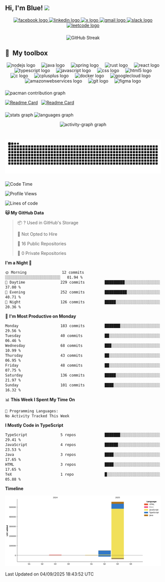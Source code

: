 <h2> Hi, I'm Blue! <img src="https://media.giphy.com/media/mGcNjsfWAjY5AEZNw6/giphy.gif" width="50"></h2>



<div align="center" style="margin-top: 12px;">
    <a href="https://web.facebook.com/blue.hoang06/" target="_blank" rel="noopener noreferrer">
    <img src="https://img.shields.io/static/v1?message=Facebook&logo=facebook&label=&color=1877F2&logoColor=white&labelColor=&style=for-the-badge" height="35" alt="facebook logo"  />
    </a>
    <a href="https://www.linkedin.com/in/h%E1%BB%93-t%E1%BA%A5t-b%E1%BA%A3o-ho%C3%A0ng-1678922a7/" target="_blank" rel="noopener noreferrer">
    <img src="https://img.shields.io/static/v1?message=LinkedIn&logo=linkedin&label=&color=0077B5&logoColor=white&labelColor=&style=for-the-badge" height="35" alt="linkedin logo"  />
    </a>
    <a href="https://x.com/Blues83769245" target="_blank" rel="noopener noreferrer">
    <img src="https://img.shields.io/static/v1?message=X&logo=twitter&label=&color=1DA1F2&logoColor=white&labelColor=&style=for-the-badge" height="35" alt="x logo"  />
    </a>
    <a href="mailto:dongthanhquandtq@gmail.com" target="_blank" rel="noopener noreferrer">
    <img src="https://img.shields.io/static/v1?message=Gmail&logo=gmail&label=&color=D14836&logoColor=white&labelColor=&style=for-the-badge" height="35" alt="gmail logo"  />
    </a>
    <a href="https://p-i-x.slack.com/team/U0911BAMA13" target="_blank" rel="noopener noreferrer">
    <img src="https://img.shields.io/static/v1?message=Slack&logo=slack&label=&color=4A154B&logoColor=white&labelColor=&style=for-the-badge" height="35" alt="slack logo"  />
    </a>
    <a href="https://leetcode.com/u/blue106/" target="_blank" rel="noopener noreferrer">
    <img src="https://img.shields.io/static/v1?message=LeetCode&logo=leetcode&label=&color=000000&logoColor=white&labelColor=&style=for-the-badge" height="35" alt="leetcode logo"  />
    </a>
</div>

###
<div align="center">
  <img src="https://github-readme-streak-stats.herokuapp.com/?user=blu1606&theme=dark&count_private=true&bg_color=0d1116&title_color=ce09ec&text_color=a4aacb&icon_color=007ec6" height="200" alt="GitHub Streak" />
</div>

## 🧰 &nbsp;My toolbox

<!-- tech stack -->
<div align="center">
    <img src="https://cdn.simpleicons.org/nodedotjs/339933" height="30" alt="nodejs logo"  />
    <img width="12" />
    <img src="https://cdn.jsdelivr.net/gh/devicons/devicon/icons/java/java-original.svg" height="30" alt="java logo"  />
    <img width="12" />
    <img src="https://cdn.jsdelivr.net/gh/devicons/devicon/icons/spring/spring-original.svg" height="30" alt="spring logo"  />
    <img width="12" />
    <img src="https://cdn.jsdelivr.net/gh/devicons/devicon/icons/rust/rust-original.svg" height="30" alt="rust logo"  />
    <img width="12" />
    <img src="https://cdn.simpleicons.org/react/61DAFB" height="30" alt="react logo"  />
    <img width="12" />
    <img src="https://cdn.simpleicons.org/typescript/3178C6" height="30" alt="typescript logo"  />
    <img width="12" />
    <img src="https://cdn.simpleicons.org/javascript/F7DF1E" height="30" alt="javascript logo"  />
    <img width="12" />
    <img src="https://cdn.simpleicons.org/css/1572B6" height="30" alt="css logo"  />
    <img width="12" />
    <img src="https://cdn.simpleicons.org/html5/E34F26" height="30" alt="html5 logo"  />
    <img width="12" />
    <img src="https://cdn.simpleicons.org/c/A8B9CC" height="30" alt="c logo"  />
    <img width="12" />
    <img src="https://cdn.simpleicons.org/c++/00599C" height="30" alt="cplusplus logo"  />
    <img width="12" />
    <img src="https://cdn.simpleicons.org/docker/2496ED" height="30" alt="docker logo"  />
    <img width="12" />
    <img src="https://cdn.jsdelivr.net/gh/devicons/devicon/icons/googlecloud/googlecloud-original.svg" height="30" alt="googlecloud logo"  />
    <img width="12" />
    <img src="https://cdn.jsdelivr.net/gh/devicons/devicon/icons/amazonwebservices/amazonwebservices-line-wordmark.svg" height="30" alt="amazonwebservices logo"  />
    <img width="12" />
    <img src="https://cdn.simpleicons.org/git/F05032" height="30" alt="git logo"  />
    <img width="12" />
    <img src="https://cdn.jsdelivr.net/gh/devicons/devicon/icons/figma/figma-original.svg" height="30" alt="figma logo"  />
</div>
    






###

<picture>
  <source media="(prefers-color-scheme: dark)" srcset="https://raw.githubusercontent.com/blu1606/blu1606/output/pacman-contribution-graph-dark.svg">
  <source media="(prefers-color-scheme: light)" srcset="https://raw.githubusercontent.com/blu1606/blu1606/output/pacman-contribution-graph.svg">
  <img alt="pacman contribution graph" src="https://raw.githubusercontent.com/blu1606/blu1606/output/pacman-contribution-graph.svg">
</picture>

[![Readme Card](https://github-readme-stats.vercel.app/api/pin/?username=blu1606&repo=blue-portfolio&bg_color=0d1116&title_color=ce09ec&text_color=a4aacb&icon_color=007ec6)](https://github.com/blu1606/blue-portfolio) &nbsp; [![Readme Card](https://github-readme-stats.vercel.app/api/pin/?username=blu1606&repo=time-locked-wallet-solana-lib&bg_color=0d1116&title_color=ce09ec&text_color=a4aacb&icon_color=007ec6)](https://github.com/blu1606/time-locked-wallet-solana-lib) &nbsp;
###

<img src="https://github-readme-stats.vercel.app/api?username=blu1606&hide_title=false&hide_rank=false&show_icons=true&include_all_commits=true&count_private=true&disable_animations=false&theme=dracula&locale=en&hide_border=false&order=1" height="180" alt="stats graph" style="margin:0;" />&nbsp;<img src="https://github-readme-stats.vercel.app/api/top-langs?username=blu1606&locale=en&hide_title=false&layout=compact&card_width=320&card_height=600&langs_count=5&theme=dracula&hide_border=false&order=2" height="1000" alt="languages graph" style="margin:0;" />&nbsp;



<div align="center">
  <img src="https://github-readme-activity-graph.vercel.app/graph?username=blu1606&radius=16&theme=react&area=true&order=5" height="240" style="max-width:80%;" alt="activity-graph graph"  />
</div>
 
###

<br clear="both">

<img src="https://raw.githubusercontent.com/blu1606/blu1606/output/snake.svg" alt="Snake animation" />

###


<!--START_SECTION:waka-->
![Code Time](http://img.shields.io/badge/Code%20Time-0%20secs-blue)

![Profile Views](http://img.shields.io/badge/Profile%20Views-69-blue)

![Lines of code](https://img.shields.io/badge/From%20Hello%20World%20I%27ve%20Written-612.0%20thousand%20lines%20of%20code-blue)

**🐱 My GitHub Data** 

> 📦 ? Used in GitHub's Storage 
 > 
> 🚫 Not Opted to Hire
 > 
> 📜 16 Public Repositories 
 > 
> 🔑 0 Private Repositories 
 > 
**I'm a Night 🦉** 

```text
🌞 Morning                12 commits          ░░░░░░░░░░░░░░░░░░░░░░░░░   01.94 % 
🌆 Daytime                229 commits         █████████░░░░░░░░░░░░░░░░   37.00 % 
🌃 Evening                252 commits         ██████████░░░░░░░░░░░░░░░   40.71 % 
🌙 Night                  126 commits         █████░░░░░░░░░░░░░░░░░░░░   20.36 % 
```
📅 **I'm Most Productive on Monday** 

```text
Monday                   183 commits         ███████░░░░░░░░░░░░░░░░░░   29.56 % 
Tuesday                  40 commits          ██░░░░░░░░░░░░░░░░░░░░░░░   06.46 % 
Wednesday                68 commits          ███░░░░░░░░░░░░░░░░░░░░░░   10.99 % 
Thursday                 43 commits          ██░░░░░░░░░░░░░░░░░░░░░░░   06.95 % 
Friday                   48 commits          ██░░░░░░░░░░░░░░░░░░░░░░░   07.75 % 
Saturday                 136 commits         █████░░░░░░░░░░░░░░░░░░░░   21.97 % 
Sunday                   101 commits         ████░░░░░░░░░░░░░░░░░░░░░   16.32 % 
```


📊 **This Week I Spent My Time On** 

```text
💬 Programming Languages: 
No Activity Tracked This Week
```

**I Mostly Code in TypeScript** 

```text
TypeScript               5 repos             ███████░░░░░░░░░░░░░░░░░░   29.41 % 
JavaScript               4 repos             ██████░░░░░░░░░░░░░░░░░░░   23.53 % 
Java                     3 repos             ████░░░░░░░░░░░░░░░░░░░░░   17.65 % 
HTML                     3 repos             ████░░░░░░░░░░░░░░░░░░░░░   17.65 % 
TeX                      1 repo              █░░░░░░░░░░░░░░░░░░░░░░░░   05.88 % 
```



**Timeline**

![Lines of Code chart](https://raw.githubusercontent.com/blu1606/blu1606/main/assets/bar_graph.png)


 Last Updated on 04/09/2025 18:43:52 UTC
<!--END_SECTION:waka-->